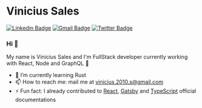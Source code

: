 # Vinicius Sales
[![Linkedin Badge](https://img.shields.io/badge/-viniciussales-blue?style=flat-square&logo=Linkedin&logoColor=white&link=https://www.linkedin.com/in/vinicius-sales/)](https://www.linkedin.com/in/vinicius-sales/)
[![Gmail Badge](https://img.shields.io/badge/-vinicius.2010.s@gmail.com-c14438?style=flat-square&logo=Gmail&logoColor=white&link=mailto:vinicius.2010.s@gmail.com)](mailto:vinicius.2010.s@gmail.com)
[![Twitter Badge](https://img.shields.io/badge/-vinicius98s-1da1f2?style=flat-square&logo=Twitter&logoColor=white&link=https://twitter.com/vinicius98s)](https://twitter.com/vinicius98s)

### Hi 👋
My name is Vinicius Sales and I'm FullStack developer currently working with React, Node and GraphQL 🚀 

- 🌱 I’m currently learning Rust
- 📫 How to reach me: mail me at [vinicius.2010.s@gmail.com](mailto:vinicius.2010.s@gmail.com)
- ⚡ Fun fact: I already contributed to [React](https://github.com/reactjs/pt-BR.reactjs.org/pull/108), [Gatsby](https://github.com/gatsbyjs/gatsby-pt-BR/pull/267) and [TypeScript](https://github.com/microsoft/TypeScript-Website/pull/964) official documentations
